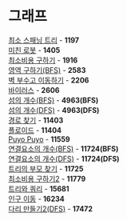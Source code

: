 # 그래프
[최소 스패닝 트리](https://github.com/wayandway/algorithms-cpp/blob/master/BOJ/Graph/1197.cpp) - **1197** <br>
[미친 로봇](https://github.com/wayandway/algorithms-cpp/blob/master/BOJ/Graph/1405.cpp) - **1405** <br>
[최소비용 구하기](https://github.com/wayandway/algorithms-cpp/blob/master/BOJ/Graph/1916.cpp) - **1916** <br>
[영역 구하기(BFS)](https://github.com/wayandway/algorithms-cpp/blob/master/BOJ/Graph/2583.cpp) - **2583** <br>
[벽 부수고 이동하기](https://github.com/wayandway/algorithms-cpp/blob/master/BOJ/Graph/2206.cpp) - **2206** <br>
[바이러스](https://github.com/wayandway/algorithms-cpp/blob/master/BOJ/Graph/2606.cpp) - **2606** <br>
[섬의 개수(BFS)](https://github.com/wayandway/algorithms-cpp/blob/master/BOJ/Graph/4963_BFS.cpp) - **4963(BFS)** <br>
[섬의 개수(DFS)](https://github.com/wayandway/algorithms-cpp/blob/master/BOJ/Graph/4963_DFS.cpp) - **4963(DFS)** <br>
[경로 찾기](https://github.com/wayandway/algorithms-cpp/blob/master/BOJ/Graph/11403.cpp) - **11403** <br>
[플로이드](https://github.com/wayandway/algorithms-cpp/blob/master/BOJ/Graph/11404.cpp) - **11404** <br>
[Puyo Puyo](https://github.com/wayandway/algorithms-cpp/blob/master/BOJ/Graph/11559.cpp) - **11559** <br>
[연결요소의 개수(BFS)](https://github.com/wayandway/algorithms-cpp/blob/master/BOJ/Graph/11724_BFS.cpp) - **11724(BFS)** <br>
[연결요소의 개수(DFS)](https://github.com/wayandway/algorithms-cpp/blob/master/BOJ/Graph/11724_DFS.cpp) - **11724(DFS)** <br>
[트리의 부모 찾기](https://github.com/wayandway/algorithms-cpp/blob/master/BOJ/Graph/11725.cpp) - **11725** <br>
[최소비용 구하기2](https://github.com/wayandway/algorithms-cpp/blob/master/BOJ/Graph/11779.cpp) - **11779** <br>
[트리와 쿼리](https://github.com/wayandway/algorithms-cpp/blob/master/BOJ/Graph/15681.cpp) - **15681** <br>
[인구 이동](https://github.com/wayandway/algorithms-cpp/blob/master/BOJ/Graph/16234.cpp) - **16234** <br>
[다리 만들기2(DFS)](https://github.com/wayandway/algorithms-cpp/blob/master/BOJ/Graph/17472.cpp) - **17472** <br>